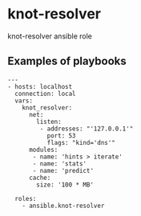 # knot-resolver
knot-resolver ansible role

## Examples of playbooks

    ---
    - hosts: localhost
      connection: local
      vars:
        knot_resolver:
          net:
            listen:
             - addresses: "'127.0.0.1'"
               port: 53
               flags: "kind='dns'"
          modules:
           - name: 'hints > iterate'
           - name: 'stats'
           - name: 'predict'
          cache:
            size: '100 * MB'

      roles:
        - ansible.knot-resolver

